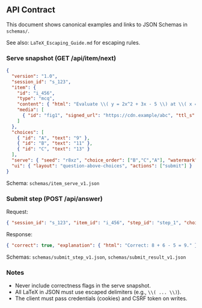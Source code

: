 ## API Contract

This document shows canonical examples and links to JSON Schemas in `schemas/`.

See also: `LaTeX_Escaping_Guide.md` for escaping rules.

### Serve snapshot (GET /api/item/next)
```json
{
  "version": "1.0",
  "session_id": "s_123",
  "item": {
    "id": "i_456",
    "type": "mcq",
    "content": { "html": "Evaluate \\( y = 2x^2 + 3x - 5 \\) at \\( x = 2 \\)." },
    "media": [
      { "id": "fig1", "signed_url": "https://cdn.example/abc", "ttl_s": 120, "alt": "Quadratic diagram" }
    ]
  },
  "choices": [
    { "id": "A", "text": "9" },
    { "id": "B", "text": "11" },
    { "id": "C", "text": "13" }
  ],
  "serve": { "seed": "r8xz", "choice_order": ["B","C","A"], "watermark": "u_abc_2025-10-09" },
  "ui": { "layout": "question-above-choices", "actions": ["submit"] }
}
```

Schema: `schemas/item_serve_v1.json`

### Submit step (POST /api/answer)
Request:
```json
{ "session_id": "s_123", "item_id": "i_456", "step_id": "step_1", "choice_id": "B" }
```

Response:
```json
{ "correct": true, "explanation": { "html": "Correct: 8 + 6 - 5 = 9." }, "next_step": { "id": "step_2" } }
```

Schemas: `schemas/submit_step_v1.json`, `schemas/submit_result_v1.json`

### Notes
- Never include correctness flags in the serve snapshot.
- All LaTeX in JSON must use escaped delimiters (e.g., `\\( ... \\)`).
- The client must pass credentials (cookies) and CSRF token on writes.

